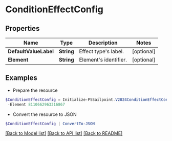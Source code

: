 # ConditionEffectConfig
## Properties

Name | Type | Description | Notes
------------ | ------------- | ------------- | -------------
**DefaultValueLabel** | **String** | Effect type&#39;s label. | [optional] 
**Element** | **String** | Element&#39;s identifier. | [optional] 

## Examples

- Prepare the resource
```powershell
$ConditionEffectConfig = Initialize-PSSailpoint.V2024ConditionEffectConfig  -DefaultValueLabel Access to Remove `
 -Element 8110662963316867
```

- Convert the resource to JSON
```powershell
$ConditionEffectConfig | ConvertTo-JSON
```

[[Back to Model list]](../README.md#documentation-for-models) [[Back to API list]](../README.md#documentation-for-api-endpoints) [[Back to README]](../README.md)

